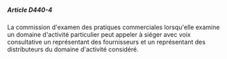 ##### Article D440-4

La commission d'examen des pratiques commerciales lorsqu'elle examine un domaine d'activité particulier peut appeler à siéger avec voix consultative un représentant des fournisseurs et un représentant des distributeurs du domaine d'activité considéré.

